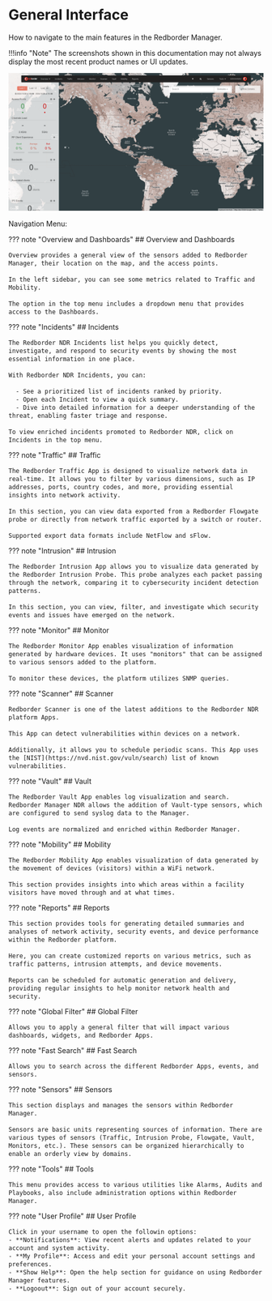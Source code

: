 # General Interface

 How to navigate to the main features in the Redborder Manager.

!!!info "Note"
    The screenshots shown in this documentation may not always display the most recent product names or UI updates.

![General Interface](images/general_interface.en.png)

Navigation Menu:

??? note "Overview and Dashboards"
    ## Overview and Dashboards

    Overview provides a general view of the sensors added to Redborder Manager, their location on the map, and the access points.

    In the left sidebar, you can see some metrics related to Traffic and Mobility.

    The option in the top menu includes a dropdown menu that provides access to the Dashboards.

??? note "Incidents"
    ## Incidents

    The Redborder NDR Incidents list helps you quickly detect, investigate, and respond to security events by showing the most essential information in one place.

    With Redborder NDR Incidents, you can:

      - See a prioritized list of incidents ranked by priority.
      - Open each Incident to view a quick summary.
      - Dive into detailed information for a deeper understanding of the threat, enabling faster triage and response.

    To view enriched incidents promoted to Redborder NDR, click on Incidents in the top menu.

??? note "Traffic"
    ## Traffic

    The Redborder Traffic App is designed to visualize network data in real-time. It allows you to filter by various dimensions, such as IP addresses, ports, country codes, and more, providing essential insights into network activity.

    In this section, you can view data exported from a Redborder Flowgate probe or directly from network traffic exported by a switch or router.

    Supported export data formats include NetFlow and sFlow.

??? note "Intrusion"
    ## Intrusion

    The Redborder Intrusion App allows you to visualize data generated by the Redborder Intrusion Probe. This probe analyzes each packet passing through the network, comparing it to cybersecurity incident detection patterns.

    In this section, you can view, filter, and investigate which security events and issues have emerged on the network.

??? note "Monitor"
    ## Monitor

    The Redborder Monitor App enables visualization of information generated by hardware devices. It uses "monitors" that can be assigned to various sensors added to the platform.

    To monitor these devices, the platform utilizes SNMP queries.

??? note "Scanner"
    ## Scanner

    Redborder Scanner is one of the latest additions to the Redborder NDR platform Apps.

    This App can detect vulnerabilities within devices on a network. 
    
    Additionally, it allows you to schedule periodic scans. This App uses the [NIST](https://nvd.nist.gov/vuln/search) list of known vulnerabilities.

??? note "Vault"
    ## Vault

    The Redborder Vault App enables log visualization and search. Redborder Manager NDR allows the addition of Vault-type sensors, which are configured to send syslog data to the Manager.

    Log events are normalized and enriched within Redborder Manager.

??? note "Mobility"
    ## Mobility

    The Redborder Mobility App enables visualization of data generated by the movement of devices (visitors) within a WiFi network.

    This section provides insights into which areas within a facility visitors have moved through and at what times.

??? note "Reports"
    ## Reports

    This section provides tools for generating detailed summaries and analyses of network activity, security events, and device performance within the Redborder platform. 
    
    Here, you can create customized reports on various metrics, such as traffic patterns, intrusion attempts, and device movements.
    
    Reports can be scheduled for automatic generation and delivery, providing regular insights to help monitor network health and security.

??? note "Global Filter"
    ## Global Filter

    Allows you to apply a general filter that will impact various dashboards, widgets, and Redborder Apps.

??? note "Fast Search"
    ## Fast Search

    Allows you to search across the different Redborder Apps, events, and sensors.

??? note "Sensors"
    ## Sensors

    This section displays and manages the sensors within Redborder Manager.

    Sensors are basic units representing sources of information. There are various types of sensors (Traffic, Intrusion Probe, Flowgate, Vault, Monitors, etc.). These sensors can be organized hierarchically to enable an orderly view by domains.

??? note "Tools"
    ## Tools

    This menu provides access to various utilities like Alarms, Audits and Playbooks, also include administration options within Redborder Manager.

??? note "User Profile"
    ## User Profile

    Click in your username to open the followin options:
    - **Notifications**: View recent alerts and updates related to your account and system activity.
    - **My Profile**: Access and edit your personal account settings and preferences.
    - **Show Help**: Open the help section for guidance on using Redborder Manager features.
    - **Logoout**: Sign out of your account securely.
